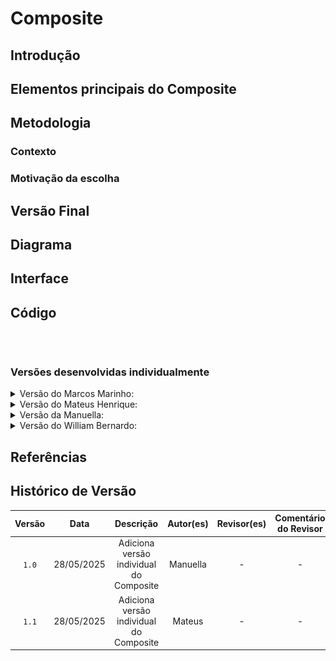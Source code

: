 # Composite

## Introdução


## Elementos principais do Composite

## Metodologia


### Contexto


### Motivação da escolha


## Versão Final



## Diagrama



## Interface



## Código

```

    
```



### Versões desenvolvidas individualmente

<details>
<summary>Versão do Marcos Marinho:</summary>

### Marcos

A implementação foi desenvolvida com base no exemplo disponibilizado pela professora no Aprender3, adaptando-o para os nossos componentes.  

### Modelagem



<center>

Autor: [Marcos Vieira Marinho](https://github.com/devMarcosVM)

</center>

### Código

```python

```
<center>

Autor: [Marcos Vieira Marinho](https://github.com/devMarcosVM)

</center>

</details>


<details>
<summary>Versão do Mateus Henrique: </summary>

### Mateus

A implementação foi desenvolvida com base no exemplo disponibilizado pela professora no Aprender3, adaptando-o para os nossos componentes.  

### Modelagem

![Modelagem Composite - Mídia digital](../../assets/GOFsEstruturais/Composite/CompositeMateus.png)

<center>

Autor: [Mateus Henrique](https://github.com/Mateushqms)

</center>

### Código

```python
from abc import ABC, abstractmethod
from typing import Optional, List

#Componente base 
class MidiaDigital(ABC):
    def __init__(self, url: str, formato: str, legenda: Optional[str] = None):
        self.url = url
        self.formato = formato
        self.legenda = legenda if legenda else "Mídia sem legenda"
        
    @abstractmethod
    def exibir(self):
        pass

# Folhas
class Video(MidiaDigital):
    def __init__(self, url: str, formato: str, duracao: str, legenda: Optional[str] = None):
        super().__init__(url, formato, legenda)
        self.duracao = duracao

    def exibir(self):
        print(f"Vídeo: {self.url} | Formato: {self.formato} | Duração: {self.duracao} | Legenda: {self.legenda}")

class Imagem(MidiaDigital):
    def __init__(self, url: str, formato: str, resolucao: str, legenda: Optional[str] = None):
        super().__init__(url, formato, legenda)
        self.resolucao = resolucao

    def exibir(self):
        print(f"Imagem: {self.url} | Formato: {self.formato} | Resolução: {self.resolucao} | Legenda: {self.legenda}")

# Composite
class CompositeMidia(MidiaDigital):
    def __init__(self, nome: str):
        super().__init__(url="", formato="colecao", legenda=nome)
        self.componentes: List[MidiaDigital] = []

    def adicionar(self, midia: MidiaDigital):
        self.componentes.append(midia)

    def remover(self, midia: MidiaDigital):
        self.componentes.remove(midia)

    def exibir(self):
        print(f"Coleção: {self.legenda}")
        for componente in self.componentes:
            componente.exibir()

    
```
<center>

Autor: [Mateus Henrique](https://github.com/Mateushqms)

</center>

</details>

<details>
<summary>Versão da Manuella:</summary>

### Manuella

Este projeto implementa o padrão de projeto Composite com o objetivo de facilitar a composição de vários tipos de mídia em uma mesma memória.


### Modelagem

![Modelagem Composite - Mídia digital](../../assets/GOFsEstruturais/Composite/CompositeManuella.png)
<center>

Autor: [Manuella Magalhães Valadares](https://github.com/manuvaladares)

</center>

### Código

```python
from abc import ABC, abstractmethod
from datetime import date
from typing import List

# Classe base (Componente)
class MidiaDigital(ABC):
    def __init__(self, formato: str, legenda: str):
        self.formato = formato
        self.legenda = legenda

    @abstractmethod
    def exibir(self):
        pass

# Leaf: Vídeo
class Video(MidiaDigital):
    def __init__(self, formato: str, legenda: str, urlArquivo: str, duracao: str):
        super().__init__(formato, legenda)
        self.urlArquivo = urlArquivo
        self.duracao = duracao

    def exibir(self):
        print(f"[Vídeo] URL: {self.urlArquivo}, Duração: {self.duracao}, Legenda: {self.legenda}, Formato: {self.formato}")

# Leaf: Imagem
class Imagem(MidiaDigital):
    def __init__(self, formato: str, legenda: str, urlArquivo: str, textoAlternativo: str, resolucao: str):
        super().__init__(formato, legenda)
        self.urlArquivo = urlArquivo
        self.textoAlternativo = textoAlternativo
        self.resolucao = resolucao

    def exibir(self):
        print(f"[Imagem] URL: {self.urlArquivo}, Resolução: {self.resolucao}, Texto Alt: {self.textoAlternativo}, Legenda: {self.legenda}")

# Composite: Memória
class Memoria:
    def __init__(self, id: int, titulo: str, descricao: str, status: str, autor: str, dataEnvio: date):
        self.id = id
        self.titulo = titulo
        self.descricao = descricao
        self.status = status
        self.autor = autor
        self.dataEnvio = dataEnvio
        self.midias: List[MidiaDigital] = []
        self.tags = []

    def addMidiaDigital(self, midia: MidiaDigital):
        self.midias.append(midia)

    def removerMidiaDigital(self, midia: MidiaDigital):
        self.midias.remove(midia)

    def adicionarTag(self, tag: str):
        self.tags.append(tag)

    def exibir(self):
        print(f"\nMemória: {self.titulo} (ID: {self.id})")
        print(f"Descrição: {self.descricao}, Status: {self.status}, Autor: {self.autor}, Data: {self.dataEnvio}")
        print("Tags:", ", ".join(self.tags))
        print("Mídias associadas:")
        for midia in self.midias:
            midia.exibir()

# Execução exemplo
if __name__ == "__main__":
    video1 = Video("mp4", "Entrevista", "https://exemplo.com/video.mp4", "2min")
    imagem1 = Imagem("jpg", "Foto da reunião", "https://exemplo.com/imagem.jpg", "Reunião com a equipe", "1920x1080")

    memoria = Memoria(1, "Reunião de equipe", "Memória da reunião de planejamento", "finalizada", "Joana", date.today())
    memoria.addMidiaDigital(video1)
    memoria.addMidiaDigital(imagem1)
    memoria.adicionarTag("reunião")
    memoria.adicionarTag("planejamento")
    memoria.exibir()
    
```
<center>

Autor: [Manuella Magalhães Valadares](https://github.com/manuvaladares)

</center>

</details>

<details>
<summary>Versão do William Bernardo: </summary>

### William Bernardo


### Modelagem

![Modelagem Composite - Mídia digital](../../assets/GOFsEstruturais/Composite/CompositeManuella.png)

<center>

Autor: [William Bernardo](https://github.com/willxbernardo)

</center>

### Código

```python
from abc import ABC, abstractmethod
from typing import List

# Classe base abstrata
class MidiaDigital(ABC):
    def __init__(self, id: int, formato: str, legenda: str):
        self.id = id
        self.formato = formato
        self.legenda = legenda

    @abstractmethod
    def exibir(self):
        pass

# Classe Imagem (Folha)
class Imagem(MidiaDigital):
    def __init__(self, id: int, formato: str, legenda: str, urlArquivo: str, textoAlternativo: str, resolucao: str):
        super().__init__(id, formato, legenda)
        self.urlArquivo = urlArquivo
        self.textoAlternativo = textoAlternativo
        self.resolucao = resolucao

    def exibir(self):
        print(f"[Imagem] ID: {self.id}, Formato: {self.formato}, Legenda: {self.legenda}")
        print(f"         URL: {self.urlArquivo}, Texto Alt: {self.textoAlternativo}, Resolução: {self.resolucao}")

# Classe Video (Folha)
class Video(MidiaDigital):
    def __init__(self, id: int, formato: str, legenda: str, urlArquivo: str, duracao: str):
        super().__init__(id, formato, legenda)
        self.urlArquivo = urlArquivo
        self.duracao = duracao

    def exibir(self):
        print(f"[Vídeo]  ID: {self.id}, Formato: {self.formato}, Legenda: {self.legenda}")
        print(f"         URL: {self.urlArquivo}, Duração: {self.duracao}")

# Classe Composite
class CompositeMedia(MidiaDigital):
    def __init__(self, id: int, formato: str, legenda: str):
        super().__init__(id, formato, legenda)
        self.componentes: List[MidiaDigital] = []

    def adicionar(self, midia: MidiaDigital):
        self.componentes.append(midia)

    def remover(self, midia: MidiaDigital):
        self.componentes.remove(midia)

    def exibir(self):
        print(f"[CompositeMedia] ID: {self.id}, Formato: {self.formato}, Legenda: {self.legenda}")
        print(" Componentes:")
        for componente in self.componentes:
            componente.exibir()

# Execução de exemplo
if __name__ == "__main__":
    # Criando mídias individuais
    imagem1 = Imagem(1, "jpg", "Foto do evento", "https://exemplo.com/img1.jpg", "Imagem de um palco", "1920x1080")
    video1 = Video(2, "mp4", "Vídeo da entrevista", "https://exemplo.com/video1.mp4", "3min")

    # Criando composite
    galeria = CompositeMedia(10, "composto", "Galeria do evento")
    galeria.adicionar(imagem1)
    galeria.adicionar(video1)

    # Criando outro composite dentro do primeiro (exemplo de hierarquia)
    video2 = Video(3, "avi", "Apresentação musical", "https://exemplo.com/video2.avi", "5min")
    subgaleria = CompositeMedia(11, "composto", "Vídeos extras")
    subgaleria.adicionar(video2)

    galeria.adicionar(subgaleria)

    # Exibir todos os conteúdos da galeria
    galeria.exibir()


```
<center>

Autor: [William Bernardo](https://github.com/willxbernardo)

</center>
</details>

## Referências



## Histórico de Versão

| Versão | Data | Descrição | Autor(es) | Revisor(es) | Comentário do Revisor |
| :-: | :-: | :-: | :-: | :-: | :-: |
| `1.0` | 28/05/2025 | Adiciona versão individual do Composite | Manuella | - | - |
| `1.1` | 28/05/2025 | Adiciona versão individual do Composite | Mateus | - | - |
